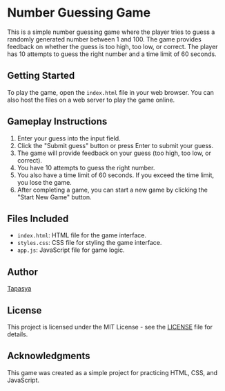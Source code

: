 
# Number Guessing Game

This is a simple number guessing game where the player tries to guess a randomly generated number between 1 and 100. The game provides feedback on whether the guess is too high, too low, or correct. The player has 10 attempts to guess the right number and a time limit of 60 seconds.

## Getting Started

To play the game, open the `index.html` file in your web browser. You can also host the files on a web server to play the game online.

## Gameplay Instructions

1. Enter your guess into the input field.
2. Click the "Submit guess" button or press Enter to submit your guess.
3. The game will provide feedback on your guess (too high, too low, or correct).
4. You have 10 attempts to guess the right number.
5. You also have a time limit of 60 seconds. If you exceed the time limit, you lose the game.
6. After completing a game, you can start a new game by clicking the "Start New Game" button.

## Files Included

- `index.html`: HTML file for the game interface.
- `styles.css`: CSS file for styling the game interface.
- `app.js`: JavaScript file for game logic.

## Author

[Tapasya](https://github.com/knownstranger-Tapasya/)

## License

This project is licensed under the MIT License - see the [LICENSE](LICENSE) file for details.

## Acknowledgments

This game was created as a simple project for practicing HTML, CSS, and JavaScript.
